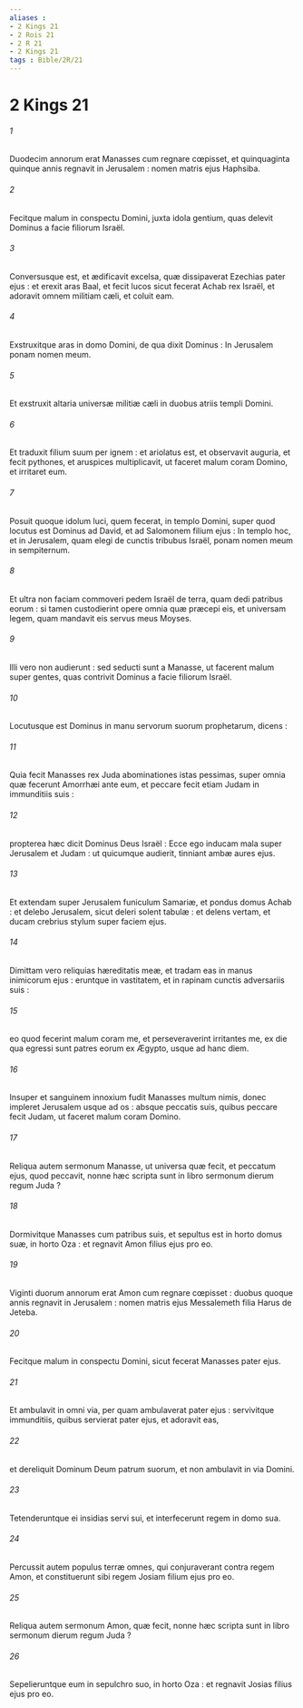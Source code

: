 ```yaml
---
aliases : 
- 2 Kings 21
- 2 Rois 21
- 2 R 21
- 2 Kings 21
tags : Bible/2R/21
---
```


# 2 Kings 21

###### 1
Duodecim annorum erat Manasses cum regnare cœpisset, et quinquaginta quinque annis regnavit in Jerusalem : nomen matris ejus Haphsiba.
###### 2
Fecitque malum in conspectu Domini, juxta idola gentium, quas delevit Dominus a facie filiorum Israël.
###### 3
Conversusque est, et ædificavit excelsa, quæ dissipaverat Ezechias pater ejus : et erexit aras Baal, et fecit lucos sicut fecerat Achab rex Israël, et adoravit omnem militiam cæli, et coluit eam.
###### 4
Exstruxitque aras in domo Domini, de qua dixit Dominus : In Jerusalem ponam nomen meum.
###### 5
Et exstruxit altaria universæ militiæ cæli in duobus atriis templi Domini.
###### 6
Et traduxit filium suum per ignem : et ariolatus est, et observavit auguria, et fecit pythones, et aruspices multiplicavit, ut faceret malum coram Domino, et irritaret eum.
###### 7
Posuit quoque idolum luci, quem fecerat, in templo Domini, super quod locutus est Dominus ad David, et ad Salomonem filium ejus : In templo hoc, et in Jerusalem, quam elegi de cunctis tribubus Israël, ponam nomen meum in sempiternum.
###### 8
Et ultra non faciam commoveri pedem Israël de terra, quam dedi patribus eorum : si tamen custodierint opere omnia quæ præcepi eis, et universam legem, quam mandavit eis servus meus Moyses.
###### 9
Illi vero non audierunt : sed seducti sunt a Manasse, ut facerent malum super gentes, quas contrivit Dominus a facie filiorum Israël.
###### 10
Locutusque est Dominus in manu servorum suorum prophetarum, dicens :
###### 11
Quia fecit Manasses rex Juda abominationes istas pessimas, super omnia quæ fecerunt Amorrhæi ante eum, et peccare fecit etiam Judam in immunditiis suis :
###### 12
propterea hæc dicit Dominus Deus Israël : Ecce ego inducam mala super Jerusalem et Judam : ut quicumque audierit, tinniant ambæ aures ejus.
###### 13
Et extendam super Jerusalem funiculum Samariæ, et pondus domus Achab : et delebo Jerusalem, sicut deleri solent tabulæ : et delens vertam, et ducam crebrius stylum super faciem ejus.
###### 14
Dimittam vero reliquias hæreditatis meæ, et tradam eas in manus inimicorum ejus : eruntque in vastitatem, et in rapinam cunctis adversariis suis :
###### 15
eo quod fecerint malum coram me, et perseveraverint irritantes me, ex die qua egressi sunt patres eorum ex Ægypto, usque ad hanc diem.
###### 16
Insuper et sanguinem innoxium fudit Manasses multum nimis, donec impleret Jerusalem usque ad os : absque peccatis suis, quibus peccare fecit Judam, ut faceret malum coram Domino.
###### 17
Reliqua autem sermonum Manasse, ut universa quæ fecit, et peccatum ejus, quod peccavit, nonne hæc scripta sunt in libro sermonum dierum regum Juda ?
###### 18
Dormivitque Manasses cum patribus suis, et sepultus est in horto domus suæ, in horto Oza : et regnavit Amon filius ejus pro eo.
###### 19
Viginti duorum annorum erat Amon cum regnare cœpisset : duobus quoque annis regnavit in Jerusalem : nomen matris ejus Messalemeth filia Harus de Jeteba.
###### 20
Fecitque malum in conspectu Domini, sicut fecerat Manasses pater ejus.
###### 21
Et ambulavit in omni via, per quam ambulaverat pater ejus : servivitque immunditiis, quibus servierat pater ejus, et adoravit eas,
###### 22
et dereliquit Dominum Deum patrum suorum, et non ambulavit in via Domini.
###### 23
Tetenderuntque ei insidias servi sui, et interfecerunt regem in domo sua.
###### 24
Percussit autem populus terræ omnes, qui conjuraverant contra regem Amon, et constituerunt sibi regem Josiam filium ejus pro eo.
###### 25
Reliqua autem sermonum Amon, quæ fecit, nonne hæc scripta sunt in libro sermonum dierum regum Juda ?
###### 26
Sepelieruntque eum in sepulchro suo, in horto Oza : et regnavit Josias filius ejus pro eo.
